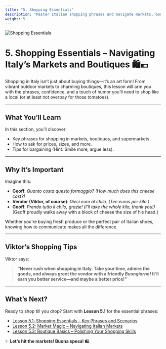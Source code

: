 ```yaml
---
title: "5. Shopping Essentials"
description: "Master Italian shopping phrases and navigate markets, boutiques, and more with confidence!"
weight: 5
---
```


![Shopping Essentials](/images/beginner-level/shopping-essentials/shopping-essentials.webp)

# 5. Shopping Essentials – Navigating Italy’s Markets and Boutiques 🛍️💶  

Shopping in Italy isn’t just about buying things—it’s an art form! From vibrant outdoor markets to charming boutiques, this lesson will arm you with the phrases, confidence, and a touch of humor you’ll need to shop like a local (or at least not overpay for those tomatoes).

---

## What You’ll Learn  

In this section, you’ll discover:  
- Key phrases for shopping in markets, boutiques, and supermarkets.  
- How to ask for prices, sizes, and more.  
- Tips for bargaining (Hint: Smile more, argue less).  

---

## Why It’s Important  

Imagine this:  
- **Geoff**: *Quanto costa questo formaggio?* *(How much does this cheese cost?)*  
- **Vendor (Viktor, of course)**: *Dieci euro al chilo.* *(Ten euros per kilo.)*  
- **Geoff**: *Prendo tutto il chilo, grazie!* *(I’ll take the whole kilo, thank you!)*  
(Geoff proudly walks away with a block of cheese the size of his head.)  

Whether you're buying fresh produce or the perfect pair of Italian shoes, knowing how to communicate makes all the difference.

---

## Viktor’s Shopping Tips  

Viktor says:  
> **“Never rush when shopping in Italy. Take your time, admire the goods, and always greet the vendor with a friendly *Buongiorno!* It’ll earn you better service—and maybe a better price!”**  

---

## What’s Next?  

Ready to shop till you drop? Start with **Lesson 5.1** for the essential phrases:  
- [Lesson 5.1: Shopping Essentials – Key Phrases and Scenarios](./lesson5.1/)  
- [Lesson 5.2: Market Magic – Navigating Italian Markets](./lesson5.2/)  
- [Lesson 5.3: Boutique Basics – Polishing Your Shopping Skills](./lesson5.3/)  

✨ **Let’s hit the markets! Buona spesa!** 🛍️  
